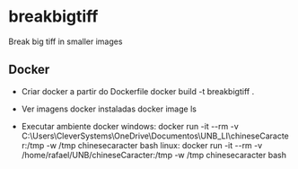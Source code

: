 # breakbigtiff
Break big tiff in smaller images



Docker
-----------------------------
* Criar docker a partir do Dockerfile
docker build -t breakbigtiff .

* Ver imagens docker instaladas
docker image ls

* Executar ambiente docker
windows:
docker run -it --rm -v C:\Users\CleverSystems\OneDrive\Documentos\UNB_LI\chineseCaracter:/tmp -w /tmp chinesecaracter bash
linux:
docker run -it --rm -v /home/rafael/UNB/chineseCaracter:/tmp -w /tmp chinesecaracter bash